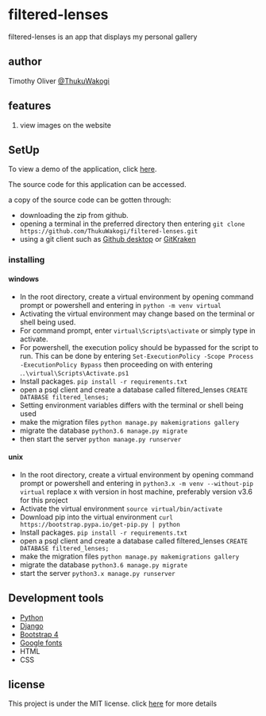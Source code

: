 # filtered-lenses

filtered-lenses is an app that displays my personal gallery

## author

Timothy Oliver [@ThukuWakogi](https://github.com/ThukuWakogi)

## features

1. view images on the website

## SetUp

To view a demo of the application, click [here](https://filtered-lenses.herokuapp.com/).

The source code for this application can be accessed.

a copy of the source code can be gotten through:

- downloading the zip from github.
- opening a terminal in the preferred directory then entering `git clone https://github.com/ThukuWakogi/filtered-lenses.git`
- using a git client such as [Github desktop](https://desktop.github.com/) or [GitKraken](https://www.gitkraken.com/)

### installing

#### windows

* In the root directory, create a virtual environment by opening command prompt or powershell and entering in `python -m venv virtual`
* Activating the virtual environment may change based on the terminal or shell being used.
* For command prompt, enter `virtual\Scripts\activate` or simply type in activate.
* For powershell, the execution policy should be bypassed for the script to run. This can be done by entering `Set-ExecutionPolicy -Scope Process -ExecutionPolicy Bypass` then proceeding on with entering .`.\virtual\Scripts\Activate.ps1`
* Install packages. `pip install -r requirements.txt`
* open a psql client and create a database called filtered_lenses `CREATE DATABASE filtered_lenses;`
* Setting environment variables differs with the terminal or shell being used
* make the migration files `python manage.py makemigrations gallery`
* migrate the database `python3.6 manage.py migrate`
* then start the server `python manage.py runserver`

#### unix

* In the root directory, create a virtual environment by opening command prompt or powershell and entering in `python3.x -m venv --without-pip virtual` replace x with version in host machine, preferably version v3.6 for this project
* Activate the virtual environment `source virtual/bin/activate`
* Download pip into the virtual environment `curl https://bootstrap.pypa.io/get-pip.py | python`
* Install packages. `pip install -r requirements.txt`
* open a psql client and create a database called filtered_lenses `CREATE DATABASE filtered_lenses;`
* make the migration files `python manage.py makemigrations gallery`
* migrate the database `python3.6 manage.py migrate`
* start the server `python3.x manage.py runserver`

## Development tools
* [Python](https://www.python.org/)
* [Django](https://www.djangoproject.com/)
* [Bootstrap 4](https://getbootstrap.com/)
* [Google fonts](https://fonts.google.com/)
* HTML
* CSS

## license
This project is under the MIT license. click [here](https://github.com/ThukuWakogi/filtered-lenses/blob/master/LICENSE) for more details
